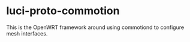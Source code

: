 luci-proto-commotion
====================

This is the OpenWRT framework around using commotiond to configure mesh interfaces.
